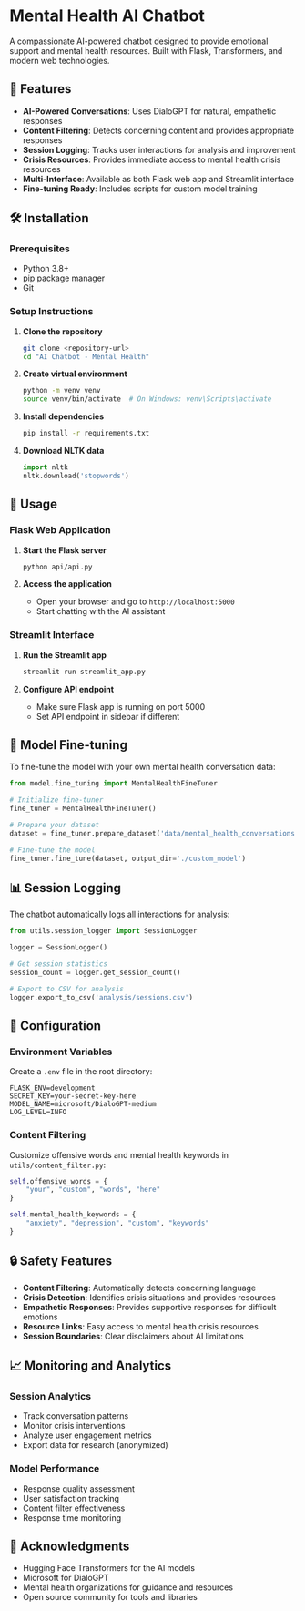 # Mental Health AI Chatbot

A compassionate AI-powered chatbot designed to provide emotional support and mental health resources. Built with Flask, Transformers, and modern web technologies.

## 🌟 Features

- **AI-Powered Conversations**: Uses DialoGPT for natural, empathetic responses
- **Content Filtering**: Detects concerning content and provides appropriate responses
- **Session Logging**: Tracks user interactions for analysis and improvement
- **Crisis Resources**: Provides immediate access to mental health crisis resources
- **Multi-Interface**: Available as both Flask web app and Streamlit interface
- **Fine-tuning Ready**: Includes scripts for custom model training

## 🛠️ Installation

### Prerequisites
- Python 3.8+
- pip package manager
- Git

### Setup Instructions

1. **Clone the repository**
   ```bash
   git clone <repository-url>
   cd "AI Chatbot - Mental Health"
   ```

2. **Create virtual environment**
   ```bash
   python -m venv venv
   source venv/bin/activate  # On Windows: venv\Scripts\activate
   ```

3. **Install dependencies**
   ```bash
   pip install -r requirements.txt
   ```

4. **Download NLTK data**
   ```python
   import nltk
   nltk.download('stopwords')
   ```

## 🚀 Usage

### Flask Web Application

1. **Start the Flask server**
   ```bash
   python api/api.py
   ```

2. **Access the application**
   - Open your browser and go to `http://localhost:5000`
   - Start chatting with the AI assistant

### Streamlit Interface

1. **Run the Streamlit app**
   ```bash
   streamlit run streamlit_app.py
   ```

2. **Configure API endpoint**
   - Make sure Flask app is running on port 5000
   - Set API endpoint in sidebar if different

## 🧠 Model Fine-tuning

To fine-tune the model with your own mental health conversation data:

```python
from model.fine_tuning import MentalHealthFineTuner

# Initialize fine-tuner
fine_tuner = MentalHealthFineTuner()

# Prepare your dataset
dataset = fine_tuner.prepare_dataset('data/mental_health_conversations.json')

# Fine-tune the model
fine_tuner.fine_tune(dataset, output_dir='./custom_model')
```

## 📊 Session Logging

The chatbot automatically logs all interactions for analysis:

```python
from utils.session_logger import SessionLogger

logger = SessionLogger()

# Get session statistics
session_count = logger.get_session_count()

# Export to CSV for analysis
logger.export_to_csv('analysis/sessions.csv')
```

## 🔧 Configuration

### Environment Variables
Create a `.env` file in the root directory:

```env
FLASK_ENV=development
SECRET_KEY=your-secret-key-here
MODEL_NAME=microsoft/DialoGPT-medium
LOG_LEVEL=INFO
```

### Content Filtering
Customize offensive words and mental health keywords in `utils/content_filter.py`:

```python
self.offensive_words = {
    "your", "custom", "words", "here"
}

self.mental_health_keywords = {
    "anxiety", "depression", "custom", "keywords"
}
```

## 🔒 Safety Features

- **Content Filtering**: Automatically detects concerning language
- **Crisis Detection**: Identifies crisis situations and provides resources
- **Empathetic Responses**: Provides supportive responses for difficult emotions
- **Resource Links**: Easy access to mental health crisis resources
- **Session Boundaries**: Clear disclaimers about AI limitations

## 📈 Monitoring and Analytics

### Session Analytics
- Track conversation patterns
- Monitor crisis interventions
- Analyze user engagement metrics
- Export data for research (anonymized)

### Model Performance
- Response quality assessment
- User satisfaction tracking
- Content filter effectiveness
- Response time monitoring

## 🙏 Acknowledgments

- Hugging Face Transformers for the AI models
- Microsoft for DialoGPT
- Mental health organizations for guidance and resources
- Open source community for tools and libraries
